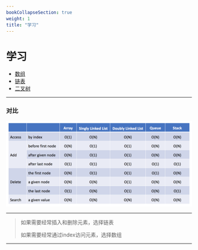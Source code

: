 ```yaml
---
bookCollapseSection: true
weight: 1
title: "学习"
---
```


# 学习

* [数组](array.md)
* [链表](linklist.md)
* [二叉树](bintree.md)



***

### 对比

![](compare.png)

***

> 如果需要经常插入和删除元素，选择链表
>
> 如果需要经常通过index访问元素，选择数组

***

